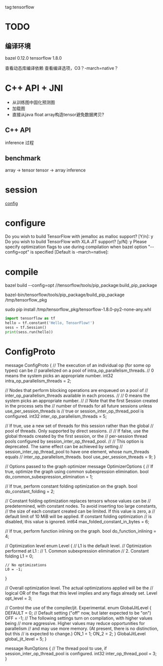 tag:tensorflow

# TODO
## 编译环境
bazel 0.12.0
tensorflow 1.8.0

查看动态库编译依赖
查看编译选项，O3？-march=native？

# C++ API + JNI
- 从训练图中固化预测图
- 加载图
- 直接从java float array构造tensor避免数据拷贝?

## C++ API
inference 过程

## benchmark
array -> tensor
tensor -> array
inference


# session
[config](https://github.com/tensorflow/tensorflow/blob/r1.8/tensorflow/core/protobuf/config.proto)


# configure
Do you wish to build TensorFlow with jemalloc as malloc support? [Y/n]: y
Do you wish to build TensorFlow with XLA JIT support? [y/N]: y
Please specify optimization flags to use during compilation when bazel option "--config=opt" is specified [Default is -march=native]:

# compile
bazel build --config=opt //tensorflow/tools/pip_package:build_pip_package

bazel-bin/tensorflow/tools/pip_package/build_pip_package /tmp/tensorflow_pkg

sudo pip install /tmp/tensorflow_pkg/tensorflow-1.8.0-py2-none-any.whl

```python
import tensorflow as tf
hello = tf.constant('Hello, TensorFlow!')
sess = tf.Session()
print(sess.run(hello))
```

# ConfigProto

message ConfigProto {
 // The execution of an individual op (for some op types) can be
  // parallelized on a pool of intra_op_parallelism_threads.
  // 0 means the system picks an appropriate number.
  int32 intra_op_parallelism_threads = 2;

  // Nodes that perform blocking operations are enqueued on a pool of
  // inter_op_parallelism_threads available in each process.
  //
  // 0 means the system picks an appropriate number.
  //
  // Note that the first Session created in the process sets the
  // number of threads for all future sessions unless use_per_session_threads is
  // true or session_inter_op_thread_pool is configured.
  int32 inter_op_parallelism_threads = 5;


  // If true, use a new set of threads for this session rather than the global
  // pool of threads. Only supported by direct sessions.
  //
  // If false, use the global threads created by the first session, or the
  // per-session thread pools configured by session_inter_op_thread_pool.
  //
  // This option is deprecated. The same effect can be achieved by setting
  // session_inter_op_thread_pool to have one element, whose num_threads equals
  // inter_op_parallelism_threads.
  bool use_per_session_threads = 9;
}

// Options passed to the graph optimizer
message OptimizerOptions {
  // If true, optimize the graph using common subexpression elimination.
  bool do_common_subexpression_elimination = 1;

  // If true, perform constant folding optimization on the graph.
  bool do_constant_folding = 2;

  // Constant folding optimization replaces tensors whose values can be
  // predetermined, with constant nodes. To avoid inserting too large constants,
  // the size of each constant created can be limited. If this value is zero, a
  // default limit of 10 MiB will be applied. If constant folding optimization
  // is disabled, this value is ignored.
  int64 max_folded_constant_in_bytes = 6;

  // If true, perform function inlining on the graph.
  bool do_function_inlining = 4;

  // Optimization level
  enum Level {
    // L1 is the default level.
    // Optimization performed at L1 :
    // 1. Common subexpression elimination
    // 2. Constant folding
    L1 = 0;

    // No optimizations
    L0 = -1;
  }

  // Overall optimization level. The actual optimizations applied will be the
  // logical OR of the flags that this level implies and any flags already set.
  Level opt_level = 3;

  // Control the use of the compiler/jit.  Experimental.
  enum GlobalJitLevel {
    DEFAULT = 0;  // Default setting ("off" now, but later expected to be "on")
    OFF = -1;
    // The following settings turn on compilation, with higher values being
    // more aggressive.  Higher values may reduce opportunities for parallelism
    // and may use more memory.  (At present, there is no distinction, but this
    // is expected to change.)
    ON_1 = 1;
    ON_2 = 2;
  }
  GlobalJitLevel global_jit_level = 5;
}

message RunOptions {
// The thread pool to use, if session_inter_op_thread_pool is configured.
  int32 inter_op_thread_pool = 3;
}
